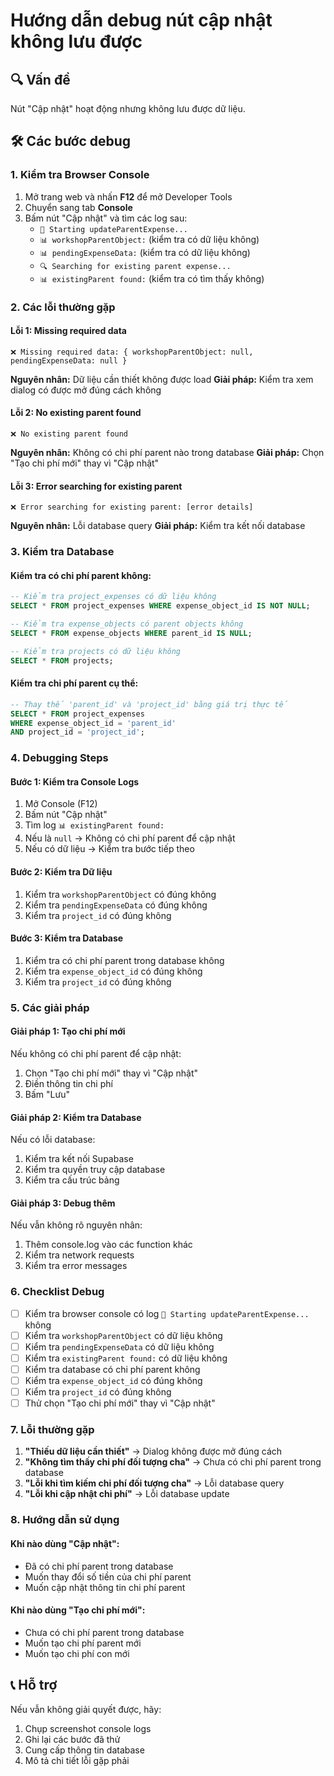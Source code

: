 # Hướng dẫn debug nút cập nhật không lưu được

## 🔍 Vấn đề
Nút "Cập nhật" hoạt động nhưng không lưu được dữ liệu.

## 🛠️ Các bước debug

### 1. Kiểm tra Browser Console
1. Mở trang web và nhấn **F12** để mở Developer Tools
2. Chuyển sang tab **Console**
3. Bấm nút "Cập nhật" và tìm các log sau:
   - `🔄 Starting updateParentExpense...`
   - `📊 workshopParentObject:` (kiểm tra có dữ liệu không)
   - `📊 pendingExpenseData:` (kiểm tra có dữ liệu không)
   - `🔍 Searching for existing parent expense...`
   - `📊 existingParent found:` (kiểm tra có tìm thấy không)

### 2. Các lỗi thường gặp

#### **Lỗi 1: Missing required data**
```
❌ Missing required data: { workshopParentObject: null, pendingExpenseData: null }
```
**Nguyên nhân:** Dữ liệu cần thiết không được load
**Giải pháp:** Kiểm tra xem dialog có được mở đúng cách không

#### **Lỗi 2: No existing parent found**
```
❌ No existing parent found
```
**Nguyên nhân:** Không có chi phí parent nào trong database
**Giải pháp:** Chọn "Tạo chi phí mới" thay vì "Cập nhật"

#### **Lỗi 3: Error searching for existing parent**
```
❌ Error searching for existing parent: [error details]
```
**Nguyên nhân:** Lỗi database query
**Giải pháp:** Kiểm tra kết nối database

### 3. Kiểm tra Database

#### **Kiểm tra có chi phí parent không:**
```sql
-- Kiểm tra project_expenses có dữ liệu không
SELECT * FROM project_expenses WHERE expense_object_id IS NOT NULL;

-- Kiểm tra expense_objects có parent objects không
SELECT * FROM expense_objects WHERE parent_id IS NULL;

-- Kiểm tra projects có dữ liệu không
SELECT * FROM projects;
```

#### **Kiểm tra chi phí parent cụ thể:**
```sql
-- Thay thế 'parent_id' và 'project_id' bằng giá trị thực tế
SELECT * FROM project_expenses 
WHERE expense_object_id = 'parent_id' 
AND project_id = 'project_id';
```

### 4. Debugging Steps

#### **Bước 1: Kiểm tra Console Logs**
1. Mở Console (F12)
2. Bấm nút "Cập nhật"
3. Tìm log `📊 existingParent found:`
4. Nếu là `null` → Không có chi phí parent để cập nhật
5. Nếu có dữ liệu → Kiểm tra bước tiếp theo

#### **Bước 2: Kiểm tra Dữ liệu**
1. Kiểm tra `workshopParentObject` có đúng không
2. Kiểm tra `pendingExpenseData` có đúng không
3. Kiểm tra `project_id` có đúng không

#### **Bước 3: Kiểm tra Database**
1. Kiểm tra có chi phí parent trong database không
2. Kiểm tra `expense_object_id` có đúng không
3. Kiểm tra `project_id` có đúng không

### 5. Các giải pháp

#### **Giải pháp 1: Tạo chi phí mới**
Nếu không có chi phí parent để cập nhật:
1. Chọn "Tạo chi phí mới" thay vì "Cập nhật"
2. Điền thông tin chi phí
3. Bấm "Lưu"

#### **Giải pháp 2: Kiểm tra Database**
Nếu có lỗi database:
1. Kiểm tra kết nối Supabase
2. Kiểm tra quyền truy cập database
3. Kiểm tra cấu trúc bảng

#### **Giải pháp 3: Debug thêm**
Nếu vẫn không rõ nguyên nhân:
1. Thêm console.log vào các function khác
2. Kiểm tra network requests
3. Kiểm tra error messages

### 6. Checklist Debug

- [ ] Kiểm tra browser console có log `🔄 Starting updateParentExpense...` không
- [ ] Kiểm tra `workshopParentObject` có dữ liệu không
- [ ] Kiểm tra `pendingExpenseData` có dữ liệu không
- [ ] Kiểm tra `existingParent found:` có dữ liệu không
- [ ] Kiểm tra database có chi phí parent không
- [ ] Kiểm tra `expense_object_id` có đúng không
- [ ] Kiểm tra `project_id` có đúng không
- [ ] Thử chọn "Tạo chi phí mới" thay vì "Cập nhật"

### 7. Lỗi thường gặp

1. **"Thiếu dữ liệu cần thiết"** → Dialog không được mở đúng cách
2. **"Không tìm thấy chi phí đối tượng cha"** → Chưa có chi phí parent trong database
3. **"Lỗi khi tìm kiếm chi phí đối tượng cha"** → Lỗi database query
4. **"Lỗi khi cập nhật chi phí"** → Lỗi database update

### 8. Hướng dẫn sử dụng

#### **Khi nào dùng "Cập nhật":**
- Đã có chi phí parent trong database
- Muốn thay đổi số tiền của chi phí parent
- Muốn cập nhật thông tin chi phí parent

#### **Khi nào dùng "Tạo chi phí mới":**
- Chưa có chi phí parent trong database
- Muốn tạo chi phí parent mới
- Muốn tạo chi phí con mới

## 📞 Hỗ trợ

Nếu vẫn không giải quyết được, hãy:
1. Chụp screenshot console logs
2. Ghi lại các bước đã thử
3. Cung cấp thông tin database
4. Mô tả chi tiết lỗi gặp phải
